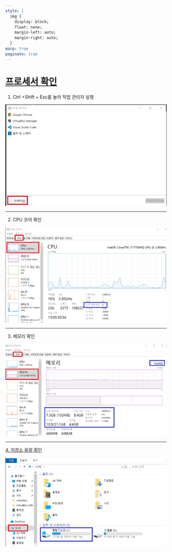 ```yaml
---
style: |
  img {
    display: block;
    float: none;
    margin-left: auto;
    margin-right: auto;
  }
marp: true
paginate: true
---
```

# [프로세서 확인](https://support.microsoft.com/ko-kr/windows/%ED%94%84%EB%A1%9C%EC%84%B8%EC%84%9C%EC%9D%98-%EC%BD%94%EC%96%B4-%EC%88%98-%ED%99%95%EC%9D%B8-3126ef99-0247-33b3-81fc-065e9fb0c35b)
1. Ctrl +Shift + Esc를 눌러 작업 관리자 실행 

![alt text](./img/image.png)

---
2. CPU 코어 확인 

![alt text](./img/image-1.png)

---
3. 메모리 확인 

![alt text](./img/image-2.png)

---
[4. 저장소 용량 확인](https://support.microsoft.com/ko-kr/windows/pc%EC%9D%98-%EC%A0%80%EC%9E%A5%EC%86%8C-%EC%9A%A9%EB%9F%89-%ED%99%95%EC%9D%B8-c7cbe6ef-267b-6b8a-32d9-01161623ba5a) 

![alt text](./img/image-3.png)



